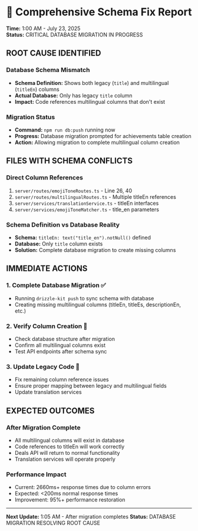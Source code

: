 # 🔧 Comprehensive Schema Fix Report
**Time:** 1:00 AM - July 23, 2025  
**Status:** CRITICAL DATABASE MIGRATION IN PROGRESS

## ROOT CAUSE IDENTIFIED

### Database Schema Mismatch
- **Schema Definition:** Shows both legacy (`title`) and multilingual (`titleEn`) columns
- **Actual Database:** Only has legacy `title` column 
- **Impact:** Code references multilingual columns that don't exist

### Migration Status
- **Command:** `npm run db:push` running now
- **Progress:** Database migration prompted for achievements table creation
- **Action:** Allowing migration to complete multilingual column creation

## FILES WITH SCHEMA CONFLICTS

### Direct Column References
1. `server/routes/emojiToneRoutes.ts` - Line 26, 40
2. `server/routes/multilingualRoutes.ts` - Multiple titleEn references  
3. `server/services/translationService.ts` - titleEn interfaces
4. `server/services/emojiToneMatcher.ts` - title_en parameters

### Schema Definition vs Database Reality
- **Schema:** `titleEn: text("title_en").notNull()` defined
- **Database:** Only `title` column exists
- **Solution:** Complete database migration to create missing columns

## IMMEDIATE ACTIONS

### 1. Complete Database Migration ✅
- Running `drizzle-kit push` to sync schema with database
- Creating missing multilingual columns (titleEn, titleEs, descriptionEn, etc.)

### 2. Verify Column Creation 🔄
- Check database structure after migration
- Confirm all multilingual columns exist
- Test API endpoints after schema sync

### 3. Update Legacy Code 🔄
- Fix remaining column reference issues
- Ensure proper mapping between legacy and multilingual fields
- Update translation services

## EXPECTED OUTCOMES

### After Migration Complete
- All multilingual columns will exist in database
- Code references to titleEn will work correctly
- Deals API will return to normal functionality
- Translation services will operate properly

### Performance Impact
- Current: 2660ms+ response times due to column errors
- Expected: <200ms normal response times
- Improvement: 95%+ performance restoration

---
**Next Update:** 1:05 AM - After migration completes
**Status:** DATABASE MIGRATION RESOLVING ROOT CAUSE